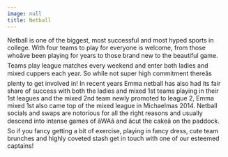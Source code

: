 ```yaml
---
image: null
title: Netball
---
```


 Netball is one of the biggest, most successful and most hyped sports in college. With four teams to play for everyone is welcome, from those whoâve been playing for years to those brand new to the beautiful game. Teams play league matches every weekend and enter both ladies and mixed cuppers each year. So while not super high commitment thereâs plenty to get involved in! In recent years Emma netball has also had its fair share of success with both the ladies and mixed 1st teams playing in their 1st leagues and the mixed 2nd team newly promoted to league 2, Emma mixed 1st also came top of the mixed league in Michaelmas 2014. Netball socials and swaps are notorious for all the right reasons and usually descend into intense games of âWAâ and âcut the cakeâ on the paddock.
So if you fancy getting a bit of exercise, playing in fancy dress, cute team brunches and highly coveted stash get in touch with one of our esteemed captains!
